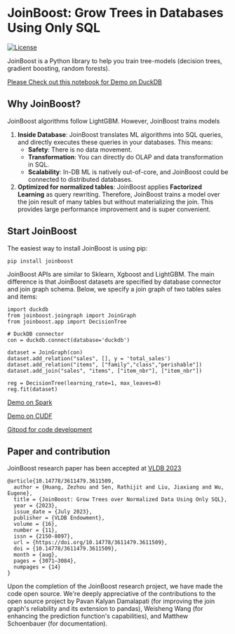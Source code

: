 # JoinBoost: Grow Trees in Databases Using Only SQL

[![License](https://img.shields.io/badge/License-Apache_2.0-blue.svg)](https://opensource.org/licenses/Apache-2.0)

JoinBoost is a Python library to help you train tree-models (decision trees, gradient boosting, random forests). 

[Please Check out this notebook for Demo on DuckDB](https://colab.research.google.com/github/zachary62/JoinBoost/blob/main/demo/JoinBoostDemo.ipynb)

## Why JoinBoost?

JoinBoost algorithms follow LightGBM. However, JoinBoost trains models

1. **Inside Database**: JoinBoost translates ML algorithms into SQL queries, and directly executes these queries in your databases. This means:
    - **Safety**: There is no data movement.
    - **Transformation**: You can directly do OLAP and data transformation in SQL.
    - **Scalability**: In-DB ML is natively out-of-core, and JoinBoost could be connected to distributed databases. 
2. **Optimized for normalized tables**: JoinBoost applies **Factorized Learning** as query rewriting. Therefore, JoinBoost trains a model over the join result of many tables but without materializing the join. This provides large performance improvement and is super convenient. 

## Start JoinBoost

The easiest way to install JoinBoost is using pip:

```
pip install joinboost
```

JoinBoost APIs are similar to Sklearn, Xgboost and LightGBM. The main difference is that JoinBoost datasets are specified by database connector and join graph schema. Below, we specify a join graph of two tables sales and items:

```
import duckdb
from joinboost.joingraph import JoinGraph
from joinboost.app import DecisionTree

# DuckDB connector
con = duckdb.connect(database='duckdb')

dataset = JoinGraph(con)
dataset.add_relation("sales", [], y = 'total_sales')
dataset.add_relation("items", ["family","class","perishable"])
dataset.add_join("sales", "items", ["item_nbr"], ["item_nbr"])

reg = DecisionTree(learning_rate=1, max_leaves=8)
reg.fit(dataset)
```


[Demo on Spark](https://colab.research.google.com/github/zachary62/JoinBoost/blob/main/demo/JoinBoostSparkDemo.ipynb)

[Demo on CUDF](https://www.kaggle.com/zacharyhuang/joinboost-gpu-demo)

[Gitpod for code development]( https://gitpod.io/new#https://github.com/zachary62/JoinBoost)

## Paper and contribution

JoinBoost research paper has been accepted at [VLDB 2023](https://dl.acm.org/doi/10.14778/3611479.3611509)

```
@article{10.14778/3611479.3611509,
  author = {Huang, Zezhou and Sen, Rathijit and Liu, Jiaxiang and Wu, Eugene},
  title = {JoinBoost: Grow Trees over Normalized Data Using Only SQL},
  year = {2023},
  issue_date = {July 2023},
  publisher = {VLDB Endowment},
  volume = {16},
  number = {11},
  issn = {2150-8097},
  url = {https://doi.org/10.14778/3611479.3611509},
  doi = {10.14778/3611479.3611509},
  month = {aug},
  pages = {3071–3084},
  numpages = {14}
}
```

Upon the completion of the JoinBoost research project, we have made the code open source. We're deeply appreciative of the contributions to the open source project by Pavan Kalyan Damalapati (for improving the join graph's reliability and its extension to pandas), Weisheng Wang (for enhancing the prediction function's capabilities), and Matthew Schoenbauer (for documentation).
